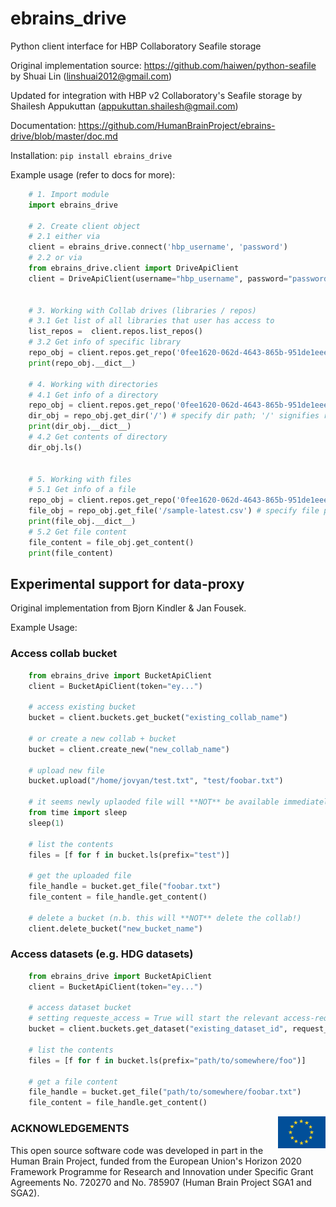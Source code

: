 ebrains_drive
==============

Python client interface for HBP Collaboratory Seafile storage


Original implementation source:
https://github.com/haiwen/python-seafile
by Shuai Lin (linshuai2012@gmail.com)


Updated for integration with HBP v2 Collaboratory's Seafile storage
by Shailesh Appukuttan (appukuttan.shailesh@gmail.com)


Documentation: https://github.com/HumanBrainProject/ebrains-drive/blob/master/doc.md

Installation: `pip install ebrains_drive`


Example usage (refer to docs for more):

```python
    # 1. Import module
    import ebrains_drive

    # 2. Create client object
    # 2.1 either via
    client = ebrains_drive.connect('hbp_username', 'password')
    # 2.2 or via
    from ebrains_drive.client import DriveApiClient
    client = DriveApiClient(username="hbp_username", password="password")

    
    # 3. Working with Collab drives (libraries / repos)
    # 3.1 Get list of all libraries that user has access to
    list_repos =  client.repos.list_repos()
    # 3.2 Get info of specific library
    repo_obj = client.repos.get_repo('0fee1620-062d-4643-865b-951de1eee355')
    print(repo_obj.__dict__)

    # 4. Working with directories
    # 4.1 Get info of a directory 
    repo_obj = client.repos.get_repo('0fee1620-062d-4643-865b-951de1eee355')
    dir_obj = repo_obj.get_dir('/') # specify dir path; '/' signifies root directory
    print(dir_obj.__dict__)
    # 4.2 Get contents of directory
    dir_obj.ls()


    # 5. Working with files
    # 5.1 Get info of a file 
    repo_obj = client.repos.get_repo('0fee1620-062d-4643-865b-951de1eee355')
    file_obj = repo_obj.get_file('/sample-latest.csv') # specify file path
    print(file_obj.__dict__)
    # 5.2 Get file content
    file_content = file_obj.get_content()
    print(file_content)
```

## Experimental support for data-proxy

Original implementation from Bjorn Kindler & Jan Fousek.

Example Usage:

### Access collab bucket

```python
    from ebrains_drive import BucketApiClient
    client = BucketApiClient(token="ey...")

    # access existing bucket
    bucket = client.buckets.get_bucket("existing_collab_name")

    # or create a new collab + bucket
    bucket = client.create_new("new_collab_name")

    # upload new file
    bucket.upload("/home/jovyan/test.txt", "test/foobar.txt")

    # it seems newly uplaoded file will **NOT** be available immediately. Sleep for x seconds?
    from time import sleep
    sleep(1)

    # list the contents
    files = [f for f in bucket.ls(prefix="test")]

    # get the uploaded file
    file_handle = bucket.get_file("foobar.txt")
    file_content = file_handle.get_content()

    # delete a bucket (n.b. this will **NOT** delete the collab!)
    client.delete_bucket("new_bucket_name")
```

### Access datasets (e.g. HDG datasets)

```python
    from ebrains_drive import BucketApiClient
    client = BucketApiClient(token="ey...")

    # access dataset bucket
    # setting requeste_access = True will start the relevant access-request-flow when accessing HDG datasets
    bucket = client.buckets.get_dataset("existing_dataset_id", request_access=True)

    # list the contents
    files = [f for f in bucket.ls(prefix="path/to/somewhere/foo")]

    # get a file content
    file_handle = bucket.get_file("path/to/somewhere/foobar.txt")
    file_content = file_handle.get_content()

```

<div><img src="https://raw.githubusercontent.com/HumanBrainProject/ebrains-drive/master/eu_logo.jpg" alt="EU Logo" width="15%" align="right"></div>

### ACKNOWLEDGEMENTS
This open source software code was developed in part in the Human Brain Project, funded from the European Union's Horizon 2020 Framework Programme for Research and Innovation under Specific Grant Agreements No. 720270 and No. 785907 (Human Brain Project SGA1 and SGA2).